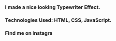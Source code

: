 ### I made a nice looking Typewriter Effect.

### Technologies Used: HTML, CSS, JavaScript.

### Find me on Instagra